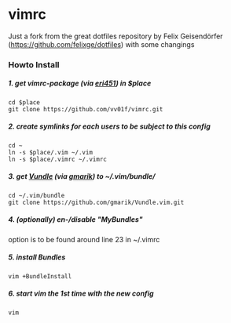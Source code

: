 # vimrc

Just a fork from the great dotfiles repository by Felix Geisendörfer (https://github.com/felixge/dotfiles) with some changings

### Howto Install

##### 1. get vimrc-package (via [eri451](https://github.com/eri451/)) in $place
```
cd $place
git clone https://github.com/vv01f/vimrc.git
```
##### 2. create symlinks for each users to be subject to this config
```
cd ~
ln -s $place/.vim ~/.vim
ln -s $place/.vimrc ~/.vimrc
```
##### 3. get [Vundle](https://github.com/gmarik/Vundle.vim) (via [gmarik](https://github.com/gmarik/)) to ~/.vim/bundle/
```
cd ~/.vim/bundle
git clone https://github.com/gmarik/Vundle.vim.git
```
##### 4. (optionally) en-/disable "MyBundles"

option is to be found around line 23 in ~/.vimrc

##### 5. install Bundles
```
vim +BundleInstall
```
##### 6. start vim the 1st time with the new config
```
vim
```
